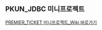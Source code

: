 ## PKUN_JDBC 미니프로젝트

[PREMIER_TICKET 미니프로젝트_Wiki 바로가기](https://github.com/king-dong-gun/PREMIER_TICKET/wiki)